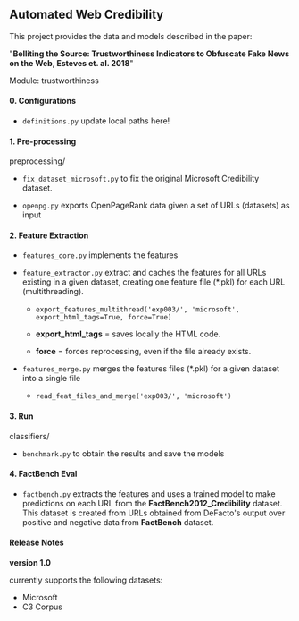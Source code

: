 ## Automated Web Credibility

This project provides the data and models described in the paper:

"**Belliting the Source: Trustworthiness Indicators to Obfuscate Fake News on the Web, Esteves et. al. 2018**"

Module: trustworthiness

#### 0. Configurations

- ``definitions.py`` update local paths here!

#### 1. Pre-processing
preprocessing/

-  ``fix_dataset_microsoft.py`` to fix the original Microsoft Credibility dataset.

- ``openpg.py`` exports OpenPageRank data given a set of URLs (datasets) as input

#### 2. Feature Extraction

- ``features_core.py`` implements the features

- ``feature_extractor.py`` extract and caches the features for all URLs existing in a given dataset, creating one feature file (*.pkl) for each URL (multithreading).
    - ``export_features_multithread('exp003/', 'microsoft', export_html_tags=True, force=True)``

    - **export_html_tags** = saves locally the HTML code.
    - **force** = forces reprocessing, even if the file already exists.

- ``features_merge.py`` merges the features files (*.pkl) for a given dataset into a single file
    - ``read_feat_files_and_merge('exp003/', 'microsoft')``


#### 3. Run
classifiers/

- ``benchmark.py`` to obtain the results and save the models


#### 4. FactBench Eval

- ``factbench.py`` extracts the features and uses a trained model to make predictions on each URL from the **FactBench2012_Credibility** dataset. This dataset is created from URLs obtained from DeFacto's output over positive and negative data from **FactBench** dataset.


#### Release Notes

**version 1.0**

currently supports the following datasets:
- Microsoft
- C3 Corpus
